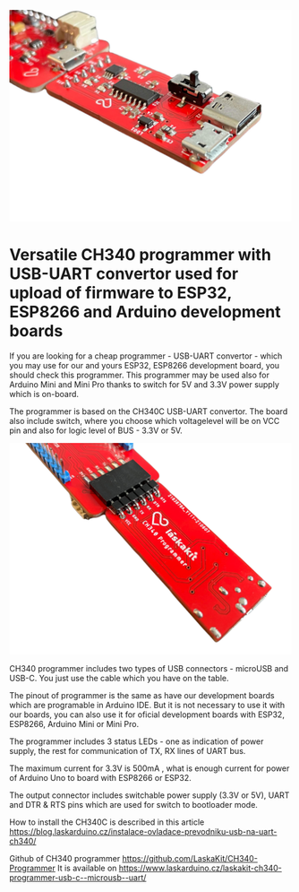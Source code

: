 ![CH340 programmer](https://github.com/LaskaKit/CH340-Programmer/blob/main/img/CH340_programmer1.jpg)

# Versatile CH340 programmer with USB-UART convertor used for upload of firmware to ESP32, ESP8266 and Arduino development boards

If you are looking for a cheap programmer - USB-UART convertor - which you may use for our and yours ESP32, ESP8266 development board, you should check this programmer. 
This programmer may be used also for Arduino Mini and Mini Pro thanks to switch for 5V and 3.3V power supply which is on-board.

The programmer is based on the CH340C USB-UART convertor. The board also include switch, where you choose which voltagelevel will be on VCC pin and also for logic level of BUS - 3.3V or 5V.

![CH340 programmer](https://github.com/LaskaKit/CH340-Programmer/blob/main/img/CH340_programmer2.jpg)

CH340 programmer includes two types of USB connectors - microUSB and USB-C. You just use the cable which you have on the table. 

The pinout of programmer is the same as have our development boards which are programable in Arduino IDE. But it is not necessary to use it with our boards, you can also use it for oficial development boards with ESP32, ESP8266, Arduino Mini or Mini Pro. 

The programmer includes 3 status LEDs - one as indication of power supply, the rest for communication of TX, RX lines of UART bus.

The maximum current for 3.3V is 500mA , what is enough current for power of Arduino Uno to board with ESP8266 or ESP32. 

The output connector includes switchable power supply (3.3V or 5V), UART and DTR & RTS pins which are used for switch to bootloader mode.

How to install the CH340C is described in this article https://blog.laskarduino.cz/instalace-ovladace-prevodniku-usb-na-uart-ch340/ 

Github of CH340 programmer https://github.com/LaskaKit/CH340-Programmer
It is available on https://www.laskarduino.cz/laskakit-ch340-programmer-usb-c--microusb--uart/ 
